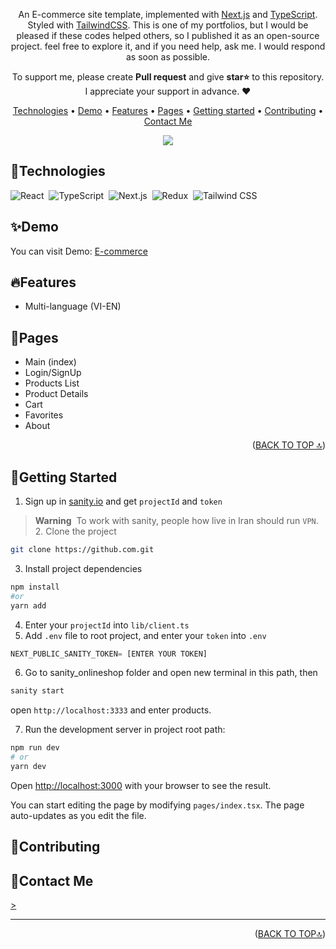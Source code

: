<div id='top' align="center">

An E-commerce site template, implemented with [Next.js](https://nextjs.org/) and [TypeScript](https://www.typescriptlang.org/). Styled with [TailwindCSS](https://tailwindcss.com/). This is one of my portfolios, but I would be pleased if these codes helped others, so I published it as an open-source project. feel free to explore it, and if you need help, ask me. I would respond as soon as possible.

<p>To support me, please create <strong>Pull request</strong> and give <strong>star⭐</strong> to this repository.<br/>
   I appreciate your support in advance. ❤</p>

<!-- <p>

![GitHub top language](https://img.shields.io/github/languages/top)&nbsp;
![GitHub last commit](https://img.shields.io/github/last-commit)&nbsp;
![GitHub commit activity](https://img.shields.io/github/commit-activity/m)&nbsp;
![GitHub release (latest by date)](https://img.shields.io/github/v/release?display_name=tag)&nbsp;
![GitHub Repo stars](https://img.shields.io/github/stars?color=yellow)&nbsp;
![GitHub forks](https://img.shields.io/github/forks)

</p> -->

<p>

[Technologies](#technologies) •
[Demo](#demo) •
[Features](#features) •
[Pages](#pages) •
[Getting started](#getting-started) •
[Contributing](#contributing) •
[Contact Me](#contact-me)

</p>
<img src="/public/images/zishopBanner.png"/>
</div>

## 🔧Technologies

![React](https://img.shields.io/badge/-React-05122A?style=for-the-badge&logo=react)&nbsp;
![TypeScript](https://img.shields.io/badge/-TypeScript-05122A?style=for-the-badge&logo=typescript)&nbsp;
![Next.js](https://img.shields.io/badge/-Next.js-05122A?style=for-the-badge&logo=next.js)&nbsp;
![Redux](https://img.shields.io/badge/-Redux-05122A?style=for-the-badge&logo=redux&logoColor=764ABC)&nbsp;
![Tailwind CSS](https://img.shields.io/badge/-TailwindCSS-05122A?style=for-the-badge&logo=tailwindCSS&logoColor=06B6D4)

## ✨Demo

You can visit Demo: <a href="ecommerce-nextjs-neon.vercel.app">E-commerce</a>

## 🔥Features

<!-- - Fully responsive -->

- Multi-language (VI-EN)
<!-- - Multi-theme (Dark/Light) -->

## 📃Pages

- Main (index)
- Login/SignUp
- Products List
- Product Details
- Cart
- Favorites
- About
<p align="right">(<a href="#top">BACK TO TOP 🔝</a>)</p>

## 🚀Getting Started

1. Sign up in [sanity.io](https://www.sanity.io/) and get `projectId` and `token`

> **Warning**&nbsp;
> To work with sanity, people how live in Iran should run `VPN`. 2. Clone the project

```bash
git clone https://github.com.git
```

3. Install project dependencies

```bash
npm install
#or
yarn add
```

4. Enter your `projectId` into `lib/client.ts`
5. Add `.env` file to root project, and enter your `token` into `.env`

```js
NEXT_PUBLIC_SANITY_TOKEN= [ENTER YOUR TOKEN]
```

6. Go to sanity_onlineshop folder and open new terminal in this path, then

```bash
sanity start
```

open `http://localhost:3333` and enter products.

7. Run the development server in project root path:

```bash
npm run dev
# or
yarn dev
```

Open [http://localhost:3000](http://localhost:3000) with your browser to see the result.

You can start editing the page by modifying `pages/index.tsx`. The page auto-updates as you edit the file.

## 🤝Contributing

## 💬Contact Me

  <p>
    <a href="https://facebook.com/thoi1506">></a>
  </p>
  
  <hr/>
  
  <p align="right">(<a href="#top">BACK TO TOP🔝</a>)</p>
